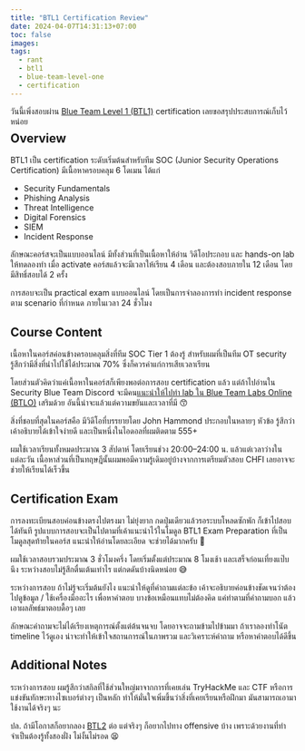 ```yaml
---
title: "BTL1 Certification Review"
date: 2024-04-07T14:31:13+07:00
toc: false
images:
tags:
  - rant
  - btl1
  - blue-team-level-one
  - certification
---
```


วันนี้เพิ่งสอบผ่าน [Blue Team Level 1 (BTL1)](https://www.securityblue.team/why-btl1) certification เลยขอสรุปประสบการณ์เก็บไว้หน่อย

<div style="text-align: center; margin-bottom: -1.5em;">
  <div data-iframe-width="150" data-iframe-height="270" data-share-badge-id="8026a16c-4b92-456c-8944-f15a8957638f" data-share-badge-host="https://www.credly.com"></div><script type="text/javascript" async src="//cdn.credly.com/assets/utilities/embed.js"></script>
</div>

## Overview

BTL1 เป็น certification ระดับเริ่มต้นสำหรับทีม SOC (Junior Security Operations Certification) มีเนื้อหาครอบคลุม 6 โดเมน ได้แก่

* Security Fundamentals
* Phishing Analysis
* Threat Intelligence
* Digital Forensics
* SIEM
* Incident Response

ลักษณะคอร์สจะเป็นแบบออนไลน์ มีทั้งส่วนที่เป็นเนื้อหาให้อ่าน วิดีโอประกอบ และ hands-on lab ให้ทดลองทำ เมื่อ activate คอร์สแล้วจะมีเวลาให้เรียน 4 เดือน และต้องสอบภายใน 12 เดือน โดยมีสิทธิ์สอบได้ 2 ครั้ง

การสอบจะเป็น practical exam แบบออนไลน์ โดยเป็นการจำลองการทำ incident response ตาม scenario ที่กำหนด ภายในเวลา 24 ชั่วโมง

## Course Content

เนื้อหาในคอร์สค่อนข้างครอบคลุมสิ่งที่ทีม SOC Tier 1 ต้องรู้ สำหรับผมที่เป็นทีม OT security รู้สึกว่ามีสิ่งที่นำไปใช้ได้ประมาณ 70% ซึ่งก็ควรค่าแก่การเสียเวลาเรียน

โดยส่วนตัวคิดว่าแค่เนื้อหาในคอร์สก็เพียงพอต่อการสอบ certification แล้ว แต่ถ้าไปอ่านใน Security Blue Team Discord จะมีคน[แนะนำให้ไปทำ lab ใน Blue Team Labs Online (BTLO)](https://berardinellidaniele.com/blog/btl1-certification) เสริมด้วย อันนี้น่าจะแล้วแต่ความขยันและเวลาที่มี 😙

สิ่งที่ชอบที่สุดในคอร์สคือ มีวิดีโอที่บรรยายโดย John Hammond ประกอบในหลายๆ หัวข้อ รู้สึกว่าเค้าอธิบายได้เข้าใจง่ายดี และเป็นหนึ่งในไอดอลที่ผมติดตาม 555+

ผมใช้เวลาเรียนทั้งหมดประมาณ 3 สัปดาห์ โดยเรียนช่วง 20:00&ndash;24:00 น. แล้วแต่เวลาว่างในแต่ละวัน เนื้อหาส่วนที่เป็นทฤษฎีนั้นผมพอมีความรู้เดิมอยู่บ้างจากการเตรียมตัวสอบ CHFI เลยอาจจะช่วยให้เรียนได้เร็วขึ้น

## Certification Exam

การลงทะเบียนสอบค่อนข้างตรงไปตรงมา ไม่ยุ่งยาก กดปุ่มเดียวแล้วรอระบบโหลดซักพัก ก็เข้าไปสอบได้ทันที รูปแบบการสอบจะเป็นไปตามที่เค้าแนะนำไว้ในโมดูล BTL1 Exam Preparation ที่เป็นโมดูลสุดท้ายในคอร์ส แนะนำให้อ่านโดยละเอียด จะช่วยได้มากครับ 🧐

ผมใช้เวลาสอบรวมประมาณ 3 ชั่วโมงครึ่ง โดยเริ่มตั้งแต่ประมาณ 8 โมงเช้า และเสร็จก่อนเที่ยงแป๊บนึง ระหว่างสอบไม่รู้สึกตื่นเต้นเท่าไร แต่กดดันบ้างนิดหน่อย 😅

ระหว่างการสอบ ถ้าไม่รู้จะเริ่มต้นยังไง แนะนำให้ดูที่คำถามแต่ละข้อ เค้าจะอธิบายค่อนข้างชัดเจนว่าต้องไปดูข้อมูล / ใช้เครื่องมืออะไร เพื่อหาคำตอบ บางข้อเหมือนแทบไม่ต้องคิด แค่ทำตามที่คำถามบอก แล้วเอาผลลัพธ์มาตอบดื้อๆ เลย

ลักษณะคำถามจะไม่ได้เรียงเหตุการณ์ตั้งแต่ต้นจนจบ โดยอาจจะถามข้ามไปข้ามมา ถ้าเราลองทำโนัต timeline ไว้ดูเอง น่าจะทำให้เข้าใจสถานการณ์ในภาพรวม และวิเคราะห์คำถาม หรือหาคำตอบได้ดีขึ้น

## Additional Notes

ระหว่างการสอบ ผมรู้สึกว่าสกิลที่ใช้ส่วนใหญ่มาจากการที่เคยเล่น TryHackMe และ CTF หรือการแข่งขันทักษะทางไซเบอร์ต่างๆ เป็นหลัก ทำให้มั่นใจเพิ่มขึ้นว่าสิ่งที่เคยเรียนหรือฝึกมา มันสามารถเอามาใช้งานได้จริงๆ นะ

ปล. ถ้ามีโอกาสก็อยากลอง [BTL2](https://www.securityblue.team/btl2) ต่อ แต่จริงๆ ก็อยากไปทาง offensive บ้าง เพราะด้วยงานที่ทำ จำเป็นต้องรู้ทั้งสองฝั่ง ไม่งั้นไม่รอด 😫
